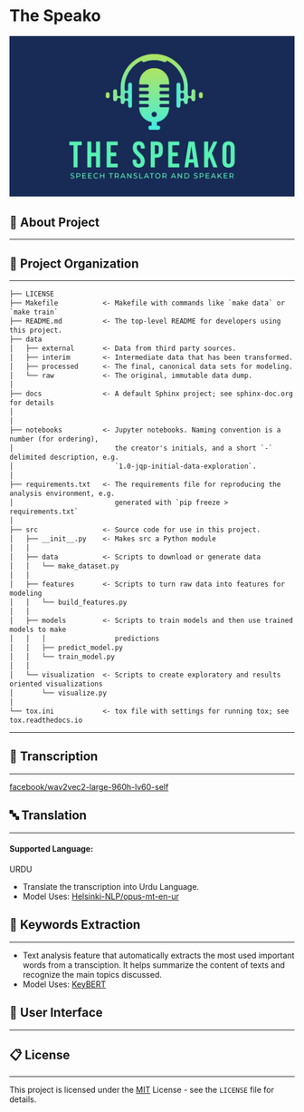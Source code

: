 The Speako
==============================
<img src="./img.jpeg" />

## 🚀 About Project
------------

## 📂 Project Organization
------------

    ├── LICENSE
    ├── Makefile           <- Makefile with commands like `make data` or `make train`
    ├── README.md          <- The top-level README for developers using this project.
    ├── data
    │   ├── external       <- Data from third party sources.
    │   ├── interim        <- Intermediate data that has been transformed.
    │   ├── processed      <- The final, canonical data sets for modeling.
    │   └── raw            <- The original, immutable data dump.
    │
    ├── docs               <- A default Sphinx project; see sphinx-doc.org for details
    │
    │
    ├── notebooks          <- Jupyter notebooks. Naming convention is a number (for ordering),
    │                         the creator's initials, and a short `-` delimited description, e.g.
    │                         `1.0-jqp-initial-data-exploration`.
    │
    ├── requirements.txt   <- The requirements file for reproducing the analysis environment, e.g.
    │                         generated with `pip freeze > requirements.txt`
    │
    ├── src                <- Source code for use in this project.
    │   ├── __init__.py    <- Makes src a Python module
    │   │
    │   ├── data           <- Scripts to download or generate data
    │   │   └── make_dataset.py
    │   │
    │   ├── features       <- Scripts to turn raw data into features for modeling
    │   │   └── build_features.py
    │   │
    │   ├── models         <- Scripts to train models and then use trained models to make
    │   │   │                 predictions
    │   │   ├── predict_model.py
    │   │   └── train_model.py
    │   │
    │   └── visualization  <- Scripts to create exploratory and results oriented visualizations
    │       └── visualize.py
    │
    └── tox.ini            <- tox file with settings for running tox; see tox.readthedocs.io


--------


## 📃 Transcription
------------

[facebook/wav2vec2-large-960h-lv60-self](https://huggingface.co/facebook/wav2vec2-large-960h-lv60-self)

## 🔤 Translation
------------
#### Supported Language: 
URDU
- Translate the transcription into Urdu Language.
-  Model Uses: [Helsinki-NLP/opus-mt-en-ur](https://huggingface.co/Helsinki-NLP/opus-mt-en-ur)

## 📌 Keywords Extraction
------------
- Text analysis feature that automatically extracts the most used important words from a transciption. It helps summarize the content of texts and recognize the main topics discussed.
- Model Uses: [KeyBERT](https://maartengr.github.io/KeyBERT/)

## 🔮 User Interface
------------

## 📋 License
------------
This project is licensed under the [MIT](https://choosealicense.com/licenses/mit/) License - see the `LICENSE` file for details.


